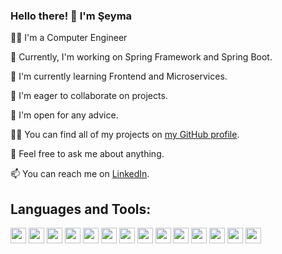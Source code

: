 ### Hello there! 👋 I'm Şeyma

👩‍💻 I'm a Computer Engineer

🔭 Currently, I'm working on Spring Framework and Spring Boot.

🌱 I'm currently learning Frontend and Microservices.

👯 I'm eager to collaborate on projects.

🤝 I'm open for any advice.

👩‍💻 You can find all of my projects on [my GitHub profile](https://github.com/Seyma000?tab=repositories).

💬 Feel free to ask me about anything.

📫 You can reach me on [LinkedIn](https://www.linkedin.com/in/%C5%9Feyma-serter-9b9b0a177/).

## Languages and Tools:

<p float="left">
  <img src="https://img.shields.io/badge/Java-007396?style=for-the-badge&logo=java&logoColor=white" height="25"/>
  <img src="https://img.shields.io/badge/Spring_Framework-6DB33F?style=for-the-badge&logo=spring&logoColor=white" height="25"/>
  <img src="https://img.shields.io/badge/Spring_Boot-6DB33F?style=for-the-badge&logo=spring&logoColor=white" height="25"/>
  <img src="https://img.shields.io/badge/JavaScript-F7DF1E?style=for-the-badge&logo=javascript&logoColor=black" height="25"/>
  <img src="https://img.shields.io/badge/React-61DAFB?style=for-the-badge&logo=react&logoColor=black" height="25"/>
  <img src="https://img.shields.io/badge/HTML5-E34F26?style=for-the-badge&logo=html5&logoColor=white" height="25"/>
  <img src="https://img.shields.io/badge/CSS3-1572B6?style=for-the-badge&logo=css3&logoColor=white" height="25"/>
  <img src="https://img.shields.io/badge/Bootstrap-563D7C?style=for-the-badge&logo=bootstrap&logoColor=white" height="25"/>
  <img src="https://img.shields.io/badge/PostgreSQL-336791?style=for-the-badge&logo=postgresql&logoColor=white" height="25"/>
  <img src="https://img.shields.io/badge/Python-3776AB?style=for-the-badge&logo=python&logoColor=white" height="25"/>
  <img src="https://img.shields.io/badge/Yapay_Zeka-4285F4?style=for-the-badge&logo=google&logoColor=white" height="25"/>
  <img src="https://img.shields.io/badge/Docker-2496ED?style=for-the-badge&logo=docker&logoColor=white" height="25"/>
  <img src="https://img.shields.io/badge/Git-F05032?style=for-the-badge&logo=git&logoColor=white" height="25"/>
  <img src="https://img.shields.io/badge/C%23-239120?style=for-the-badge&logo=c-sharp&logoColor=white" height="25"/>
</p>
